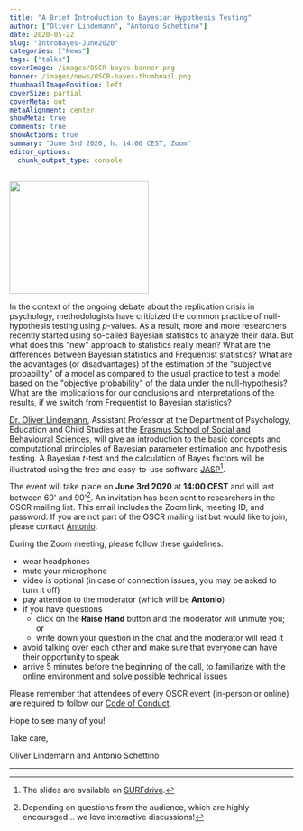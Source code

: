 ```yaml
---
title: "A Brief Introduction to Bayesian Hypothesis Testing"
author: ["Oliver Lindemann", "Antonio Schettino"]
date: 2020-05-22
slug: "IntroBayes-June2020"
categories: ["News"]
tags: ["talks"]
coverImage: /images/OSCR-bayes-banner.png
banner: /images/news/OSCR-bayes-thumbnail.png
thumbnailImagePosition: left
coverSize: partial
coverMeta: out
metaAlignment: center
showMeta: true
comments: true
showActions: true
summary: "June 3rd 2020, h. 14:00 CEST, Zoom"
editor_options: 
  chunk_output_type: console
---
```

<img border="0" alt="" src="/images/news/OSCR-bayes-thumbnail.png" width="70%" height="200" align="center">


In the context of the ongoing debate about the replication crisis in psychology, methodologists have criticized the common practice of null-hypothesis testing using *p*-values. As a result, more and more researchers recently started using so-called Bayesian statistics to analyze their data. But what does this "new" approach to statistics really mean? What are the differences between Bayesian statistics and Frequentist statistics? What are the advantages (or disadvantages) of the estimation of the "subjective probability" of a model as compared to the usual practice to test a model based on the "objective probability" of the data under the null-hypothesis? What are the implications for our conclusions and interpretations of the results, if we switch from Frequentist to Bayesian statistics?

[Dr. Oliver Lindemann](http://cognitive-psychology.eu/lindemann), Assistant Professor at the Department of Psychology, Education and Child Studies at the [Erasmus School of Social and Behavioural Sciences](https://www.eur.nl/en/essb/), will give an introduction to the basic concepts and computational principles of Bayesian parameter estimation and hypothesis testing. A Bayesian *t*-test and the calculation of Bayes factors will be illustrated using the free and easy-to-use software [JASP](https://jasp-stats.org/)[^1].

The event will take place on **June 3rd 2020** at **14:00 CEST** and will last between 60' and 90'[^2]. An invitation has been sent to researchers in the OSCR mailing list. This email includes the Zoom link, meeting ID, and password. If you are not part of the OSCR mailing list but would like to join, please contact [Antonio](mailto:schettino@eur.nl).

During the Zoom meeting, please follow these guidelines:

* wear headphones
* mute your microphone
* video is optional (in case of connection issues, you may be asked to turn it off)
* pay attention to the moderator (which will be **Antonio**)
* if you have questions
  - click on the **Raise Hand** button and the moderator will unmute you; or
  - write down your question in the chat and the moderator will read it
* avoid talking over each other and make sure that everyone can have their opportunity to speak
* arrive 5 minutes before the beginning of the call, to familiarize with the online environment and solve possible technical issues

Please remember that attendees of every OSCR event (in-person or online) are required to follow our [Code of Conduct](https://www.openscience-rotterdam.com/coc/).

Hope to see many of you!

Take care,

Oliver Lindemann and Antonio Schettino

***

[^1]: The slides are available on [SURFdrive](https://surfdrive.surf.nl/files/index.php/s/gijJsoBrMpnkJOG).
[^2]: Depending on questions from the audience, which are highly encouraged... we love interactive discussions!


